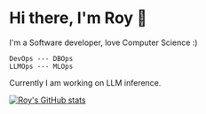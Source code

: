 
# Hi there, I'm Roy 👋

I'm a Software developer, love Computer Science :)

    DevOps --- DBOps
    LLMOps --- MLOps

Currently I am working on LLM inference.

[![Roy's GitHub stats](https://github-readme-stats.vercel.app/api?username=esmeetu)](https://github.com/anuraghazra/github-readme-stats)
